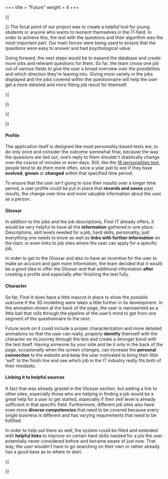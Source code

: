 +++
title = "Future"
weight = 4
+++

{{<section title="So, what's next?">}}
The focal point of our project was to create a helpful tool for young students or anyone who wants to reorient themselves in the IT-field. In order to achieve this, the test with the questions and their algorithm was the most important part. Our main forces were being used to ensure that the questions were easy to answer and had psychological value. 

Going forward, the next steps would be to expand the database and create more jobs and relevant questions for them. So far, the team chose one job out of various fields to give the user a broad overview over the possiblities and which direction they're leaning into. 
Giving more variety in the jobs displayed and the jobs covered within the questionnaire will help the user get a more detailed and more fitting job result for themself. 

{{</section>}}

{{<section title="Possible Features in the future">}}
#### Profile
The application itself is designed like most personality-based tests are, to do only once and consider the outcome somewhat final, because the way the questions are laid out, one’s reply to them shouldn't drastically change over the course of minutes or even days. 
Still, like the <a href="https://www.16personalities.com/de/kostenloser-personlichkeitstest">16 personalities test</a>, people tend to do them more often, once a year just to see if they have **evolved**, **grown** or **changed** within that specified time period. 
 
To ensure that the user isn't going to lose their results over a longer time period, a user profile could be put in place that **records and saves** past results, the change over time and more valuable information about the user as a person. 
 
#### Glossar
In addition to the jobs and the job descriptions, Find-IT already offers, it would be very helpful to have all the **information** gathered in one place. Descriptions, skill levels needed for a job, hard skills, personality; just everything one needs to know as well as **links with further information** on the topic or even links to job sites where the user can apply for a specific job. 
 
In order to get to the Glossar and also to have an incentive for the user to make an account and gain more information, the team decided that it would be a good idea to offer the Glossar and that additional information **after** creating a profile and especially after finishing the test fully.
 
#### Character 
So far, Find-It does have a little mascot in place to show the possible outcome if the 3D modelling were taken a little further in its development. In the animation shown at the back of the page, the user is represented as a little ball that rolls through the pipeline of the user’s mind to get from one segment of the questionnaire to the next. 
 
Future work on it could include a proper characterization and more detailed animations so that the user can really, properly **identify** themself with the character on its journey through the test and create a stronger bond with the test itself. Having someone by your side and be it only in the back of the page, occasionally when the screen changes, can increase the **personal connection** to the website and keep the user motivated to bring their little 'self' to the finish line and see which job in the IT industry really fits both of their mindsets. 
 
#### Linking it to helpful sources
A fact that was already grazed in the Glossar section, but adding a link to other sites, especially those who are helping in finding a job would be a great help for a user to get started, especially if their skill level is already sufficient in that specific field. Furthermore, different job sites also have even more **diverse competencies** that need to be covered because every single business is different and has varying requirements that need to be fulfilled. 
 
In order to help out there as well, the system could be filled and extended with **helpful links** to improve on certain hard skills needed for a job the user potentially never considered before and became aware of just now. That way, the user wouldn't have to go searching on their own or rather already has a good base as to where to start. 


{{</section>}}